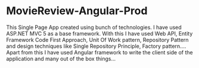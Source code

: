 # MovieReview-Angular-Prod
This Single Page App created using bunch of technologies. I have used ASP.NET MVC 5 as a base framework. With this I have used Web API, Entity Framework Code First Approach, Unit Of Work pattern, Repository Pattern and design techniques like Single Repository Principle, Factory pattern.... Apart from this I have used Angular framework to write the client side of the application and many out of the box things...  
